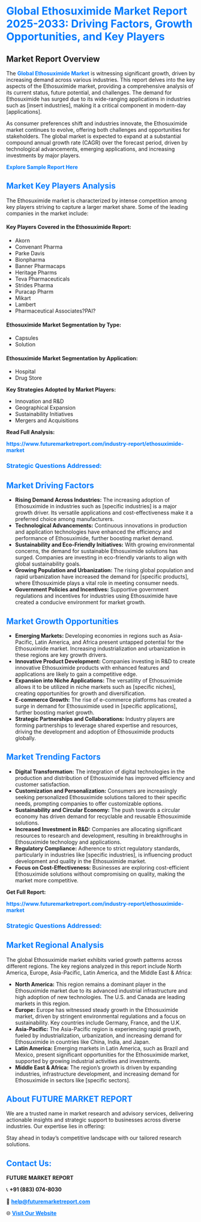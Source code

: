 <h1 style="color: #007BFF;">Global Ethosuximide Market Report 2025-2033: Driving Factors, Growth Opportunities, and Key Players</h1>

<section id="overview">
<h2>Market Report Overview</h2>
<p>The <a href="https://www.futuremarketreport.com/industry-report/ethosuximide-market" style="color: #007BFF; text-decoration: none;"><strong>Global Ethosuximide Market</strong></a> is witnessing significant growth, driven by increasing demand across various industries. This report delves into the key aspects of the Ethosuximide market, providing a comprehensive analysis of its current status, future potential, and challenges. The demand for Ethosuximide has surged due to its wide-ranging applications in industries such as [insert industries], making it a critical component in modern-day [applications].</p>
<p>As consumer preferences shift and industries innovate, the Ethosuximide market continues to evolve, offering both challenges and opportunities for stakeholders. The global market is expected to expand at a substantial compound annual growth rate (CAGR) over the forecast period, driven by technological advancements, emerging applications, and increasing investments by major players.</p>
</section>

<section id="overview">
<p><a href="https://www.futuremarketreport.com/request-sample/reportId=77398" style="color: #007BFF; text-decoration: none;"><strong>Explore Sample Report Here</strong></a></p>
</section>

<section id="key-players">
<h2 style="color: #007BFF;">Market Key Players Analysis</h2>
<p>The Ethosuximide market is characterized by intense competition among key players striving to capture a larger market share. Some of the leading companies in the market include:</p>
<h4>Key Players Covered in the Ethosuximide Report:</h4>
<ul><li>Akorn</li><li>Convenant Pharma</li><li>Parke Davis</li><li>Bionpharma</li><li>Banner Pharmacaps</li><li>Heritage Pharms</li><li>Teva Pharmaceuticals</li><li>Strides Pharma</li><li>Puracap Pharm</li><li>Mikart</li><li>Lambert</li><li>Pharmaceutical Associates?PAI?</li></ul>
<h4>Ethosuximide Market Segmentation by Type:</h4>
<ul><li>Capsules</li><li>Solution</li></ul>

<h4>Ethosuximide Market Segmentation by Application:</h4>
<ul><li>Hospital</li><li>Drug Store</li></ul>
<p><strong>Key Strategies Adopted by Market Players:</strong></p>
<ul>
<li>Innovation and R&D</li>
<li>Geographical Expansion</li>
<li>Sustainability Initiatives</li>
<li>Mergers and Acquisitions</li>
</ul>
</section>

<section>
<p><strong>Read Full Analysis: </strong></p><a href="https://www.futuremarketreport.com/industry-report/ethosuximide-market" style="color: #007BFF; text-decoration: none;"><strong>https://www.futuremarketreport.com/industry-report/ethosuximide-market</strong></a>
<h3 style="color: #007BFF;">Strategic Questions Addressed:</h3>
</section>

<section id="driving-factors">
<h2 style="color: #007BFF;">Market Driving Factors</h2>
<ul>
<li><strong>Rising Demand Across Industries:</strong> The increasing adoption of Ethosuximide in industries such as [specific industries] is a major growth driver. Its versatile applications and cost-effectiveness make it a preferred choice among manufacturers.</li>
<li><strong>Technological Advancements:</strong> Continuous innovations in production and application technologies have enhanced the efficiency and performance of Ethosuximide, further boosting market demand.</li>
<li><strong>Sustainability and Eco-Friendly Initiatives:</strong> With growing environmental concerns, the demand for sustainable Ethosuximide solutions has surged. Companies are investing in eco-friendly variants to align with global sustainability goals.</li>
<li><strong>Growing Population and Urbanization:</strong> The rising global population and rapid urbanization have increased the demand for [specific products], where Ethosuximide plays a vital role in meeting consumer needs.</li>
<li><strong>Government Policies and Incentives:</strong> Supportive government regulations and incentives for industries using Ethosuximide have created a conducive environment for market growth.</li>
</ul>
</section>

<section id="growth-opportunities">
<h2 style="color: #007BFF;">Market Growth Opportunities</h2>
<ul>
<li><strong>Emerging Markets:</strong> Developing economies in regions such as Asia-Pacific, Latin America, and Africa present untapped potential for the Ethosuximide market. Increasing industrialization and urbanization in these regions are key growth drivers.</li>
<li><strong>Innovative Product Development:</strong> Companies investing in R&D to create innovative Ethosuximide products with enhanced features and applications are likely to gain a competitive edge.</li>
<li><strong>Expansion into Niche Applications:</strong> The versatility of Ethosuximide allows it to be utilized in niche markets such as [specific niches], creating opportunities for growth and diversification.</li>
<li><strong>E-commerce Growth:</strong> The rise of e-commerce platforms has created a surge in demand for Ethosuximide used in [specific applications], further boosting market growth.</li>
<li><strong>Strategic Partnerships and Collaborations:</strong> Industry players are forming partnerships to leverage shared expertise and resources, driving the development and adoption of Ethosuximide products globally.</li>
</ul>
</section>

<section id="trending-factors">
<h2 style="color: #007BFF;">Market Trending Factors</h2>
<ul>
<li><strong>Digital Transformation:</strong> The integration of digital technologies in the production and distribution of Ethosuximide has improved efficiency and customer satisfaction.</li>
<li><strong>Customization and Personalization:</strong> Consumers are increasingly seeking personalized Ethosuximide solutions tailored to their specific needs, prompting companies to offer customizable options.</li>
<li><strong>Sustainability and Circular Economy:</strong> The push towards a circular economy has driven demand for recyclable and reusable Ethosuximide solutions.</li>
<li><strong>Increased Investment in R&D:</strong> Companies are allocating significant resources to research and development, resulting in breakthroughs in Ethosuximide technology and applications.</li>
<li><strong>Regulatory Compliance:</strong> Adherence to strict regulatory standards, particularly in industries like [specific industries], is influencing product development and quality in the Ethosuximide market.</li>
<li><strong>Focus on Cost-Effectiveness:</strong> Businesses are exploring cost-efficient Ethosuximide solutions without compromising on quality, making the market more competitive.</li>
</ul>
</section>

<section>
<p><strong>Get Full Report: </strong></p><a href="https://www.futuremarketreport.com/industry-report/ethosuximide-market" style="color: #007BFF; text-decoration: none;"><strong>https://www.futuremarketreport.com/industry-report/ethosuximide-market</strong></a>
<h3 style="color: #007BFF;">Strategic Questions Addressed:</h3>
</section>


<section id="regional-analysis">
<h2 style="color: #007BFF;">Market Regional Analysis</h2>
<p>The global Ethosuximide market exhibits varied growth patterns across different regions. The key regions analyzed in this report include North America, Europe, Asia-Pacific, Latin America, and the Middle East & Africa:</p>
<ul>
<li><strong>North America:</strong> This region remains a dominant player in the Ethosuximide market due to its advanced industrial infrastructure and high adoption of new technologies. The U.S. and Canada are leading markets in this region.</li>
<li><strong>Europe:</strong> Europe has witnessed steady growth in the Ethosuximide market, driven by stringent environmental regulations and a focus on sustainability. Key countries include Germany, France, and the U.K.</li>
<li><strong>Asia-Pacific:</strong> The Asia-Pacific region is experiencing rapid growth, fueled by industrialization, urbanization, and increasing demand for Ethosuximide in countries like China, India, and Japan.</li>
<li><strong>Latin America:</strong> Emerging markets in Latin America, such as Brazil and Mexico, present significant opportunities for the Ethosuximide market, supported by growing industrial activities and investments.</li>
<li><strong>Middle East & Africa:</strong> The region’s growth is driven by expanding industries, infrastructure development, and increasing demand for Ethosuximide in sectors like [specific sectors].</li>
</ul>
</section>

<footer>
<h2 style="color: #007BFF;">About FUTURE MARKET REPORT</h2>
<p>We are a trusted name in market research and advisory services, delivering actionable insights and strategic support to businesses across diverse industries. Our expertise lies in offering:</p>

<p>Stay ahead in today’s competitive landscape with our tailored research solutions.</p>

<h2 style="color: #007BFF;">Contact Us:</h2>
<p><strong>FUTURE MARKET REPORT</strong></p>
<p>📞 <strong>+91 (883) 074-8030</strong></p>
<p>📧 <strong><a href="mailto:help@futuremarketreport.com" style="color: #007BFF;">help@futuremarketreport.com</a></strong></p>
<p>🌐 <strong><a href="https://www.futuremarketreport.com/" style="color: #007BFF;">Visit Our Website</a></strong></p>
</footer>